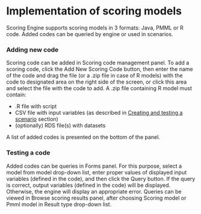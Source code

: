 # Implementation of scoring models #
Scoring Engine supports scoring models in 3 formats: Java, PMML or R code. Added codes can be queried by engine or used in scenarios.

### Adding new code ###
Scoring code can be added in Scoring code management panel. To add a scoring code, click the Add New Scoring Code button, then enter the name of the code and drag the file (or a .zip file in case of R models) with the code to designated area on the right side of the screen, or click this area and select the file with the code to add. A .zip file containing R model must contain:
- .R file with script
- CSV file with input variables (as described in [Creating and testing a scenario](http://scoring-engine.readthedocs.io/en/latest/4.%20Creating%20and%20testing%20a%20scenario/) section)
- (optionally) RDS file(s) with datasets

A list of added codes is presented on the bottom of the panel.

### Testing a code ###
Added codes can be queries in Forms panel. For this purpose, select a model from model drop-down list, enter proper values of displayed input variables (defined in the code), and then click the Query button. If the query is correct, output variables (defined in the code) will be displayed. Otherwise, the engine will display an appropriate error. Queries can be viewed in Browse scoring results panel, after choosing Scoring model or Pmml model in Result type drop-down list.
